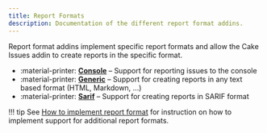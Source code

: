 ```yaml
---
title: Report Formats
description: Documentation of the different report format addins.
---
```


Report format addins implement specific report formats and allow the
Cake Issues addin to create reports in the specific format.

<div class="grid cards" markdown>

- :material-printer: __[Console]__ – Support for reporting issues to the console
- :material-printer: __[Generic]__ – Support for creating reports in any text based format (HTML, Markdown, ...)
- :material-printer: __[Sarif]__ – Support for creating reports in SARIF format

</div>

[Console]: console/index.md
[Generic]: generic/index.md
[Sarif]: sarif/index.md

!!! tip
    See [How to implement report format] for instruction on how to implement support for
    additional report formats.

[How to implement report format]: ../extending/report-format/overview.md
